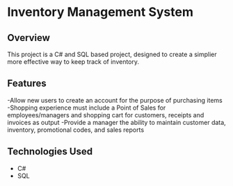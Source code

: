 # Inventory Management System

## Overview
This project is a C# and SQL based project, designed to create a simplier more effective way to keep track of inventory.
## Features
-Allow new users to create an account for the purpose of purchasing items
-Shopping experience must include a Point of Sales for employees/managers and shopping cart for customers, receipts and invoices as output
-Provide a manager the ability to maintain customer data, inventory, promotional codes, and sales reports

## Technologies Used
- C#
- SQL
